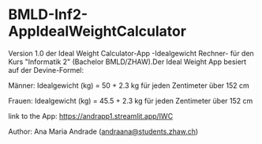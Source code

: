# BMLD-Inf2-AppIdealWeightCalculator

Version 1.0 der Ideal Weight Calculator-App -Idealgewicht Rechner- für den Kurs "Informatik 2" (Bachelor BMLD/ZHAW).Der Ideal Weight App besiert auf der Devine-Formel: 

Männer: Idealgewicht (kg) = 50 + 2.3 kg für jeden Zentimeter über 152 cm

Frauen: Idealgewicht (kg) = 45.5 + 2.3 kg für jeden Zentimeter über 152 cm

link to the App: https://andrapp1.streamlit.app/IWC

Author:
Ana Maria Andrade (andraana@students.zhaw.ch)
